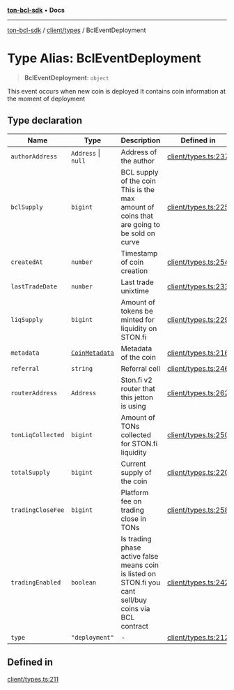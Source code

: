 [**ton-bcl-sdk**](../../../README.md) • **Docs**

***

[ton-bcl-sdk](../../../README.md) / [client/types](../README.md) / BclEventDeployment

# Type Alias: BclEventDeployment

> **BclEventDeployment**: `object`

This event occurs when new coin is deployed
It contains coin information at the moment of deployment

## Type declaration

| Name | Type | Description | Defined in |
| ------ | ------ | ------ | ------ |
| `authorAddress` | `Address` \| `null` | Address of the author | [client/types.ts:237](https://github.com/ton-fun-tech/ton-bcl-sdk/blob/64dd7b20da5f56f7ea4c5b48591cd0c0026f6ac1/src/client/types.ts#L237) |
| `bclSupply` | `bigint` | BCL supply of the coin This is the max amount of coins that are going to be sold on curve | [client/types.ts:225](https://github.com/ton-fun-tech/ton-bcl-sdk/blob/64dd7b20da5f56f7ea4c5b48591cd0c0026f6ac1/src/client/types.ts#L225) |
| `createdAt` | `number` | Timestamp of coin creation | [client/types.ts:254](https://github.com/ton-fun-tech/ton-bcl-sdk/blob/64dd7b20da5f56f7ea4c5b48591cd0c0026f6ac1/src/client/types.ts#L254) |
| `lastTradeDate` | `number` | Last trade unixtime | [client/types.ts:233](https://github.com/ton-fun-tech/ton-bcl-sdk/blob/64dd7b20da5f56f7ea4c5b48591cd0c0026f6ac1/src/client/types.ts#L233) |
| `liqSupply` | `bigint` | Amount of tokens be minted for liquidity on STON.fi | [client/types.ts:229](https://github.com/ton-fun-tech/ton-bcl-sdk/blob/64dd7b20da5f56f7ea4c5b48591cd0c0026f6ac1/src/client/types.ts#L229) |
| `metadata` | [`CoinMetadata`](CoinMetadata.md) | Metadata of the coin | [client/types.ts:216](https://github.com/ton-fun-tech/ton-bcl-sdk/blob/64dd7b20da5f56f7ea4c5b48591cd0c0026f6ac1/src/client/types.ts#L216) |
| `referral` | `string` | Referral cell | [client/types.ts:246](https://github.com/ton-fun-tech/ton-bcl-sdk/blob/64dd7b20da5f56f7ea4c5b48591cd0c0026f6ac1/src/client/types.ts#L246) |
| `routerAddress` | `Address` | Ston.fi v2 router that this jetton is using | [client/types.ts:262](https://github.com/ton-fun-tech/ton-bcl-sdk/blob/64dd7b20da5f56f7ea4c5b48591cd0c0026f6ac1/src/client/types.ts#L262) |
| `tonLiqCollected` | `bigint` | Amount of TONs collected for STON.fi liquidity | [client/types.ts:250](https://github.com/ton-fun-tech/ton-bcl-sdk/blob/64dd7b20da5f56f7ea4c5b48591cd0c0026f6ac1/src/client/types.ts#L250) |
| `totalSupply` | `bigint` | Current supply of the coin | [client/types.ts:220](https://github.com/ton-fun-tech/ton-bcl-sdk/blob/64dd7b20da5f56f7ea4c5b48591cd0c0026f6ac1/src/client/types.ts#L220) |
| `tradingCloseFee` | `bigint` | Platform fee on trading close in TONs | [client/types.ts:258](https://github.com/ton-fun-tech/ton-bcl-sdk/blob/64dd7b20da5f56f7ea4c5b48591cd0c0026f6ac1/src/client/types.ts#L258) |
| `tradingEnabled` | `boolean` | Is trading phase active false means coin is listed on STON.fi you cant sell/buy coins via BCL contract | [client/types.ts:242](https://github.com/ton-fun-tech/ton-bcl-sdk/blob/64dd7b20da5f56f7ea4c5b48591cd0c0026f6ac1/src/client/types.ts#L242) |
| `type` | `"deployment"` | - | [client/types.ts:212](https://github.com/ton-fun-tech/ton-bcl-sdk/blob/64dd7b20da5f56f7ea4c5b48591cd0c0026f6ac1/src/client/types.ts#L212) |

## Defined in

[client/types.ts:211](https://github.com/ton-fun-tech/ton-bcl-sdk/blob/64dd7b20da5f56f7ea4c5b48591cd0c0026f6ac1/src/client/types.ts#L211)
